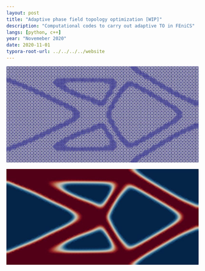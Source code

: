 ```yaml
---
layout: post
title: "Adaptive phase field topology optimization [WIP]"
description: "Computational codes to carry out adaptive TO in FEniCS"
langs: [python, c++]
year: "Novemeber 2020"
date: 2020-11-01
typora-root-url: ../../../../website
---
```




![mesh](/assets/images/mesh.jpg)

![output](/assets/images/output.jpg)
